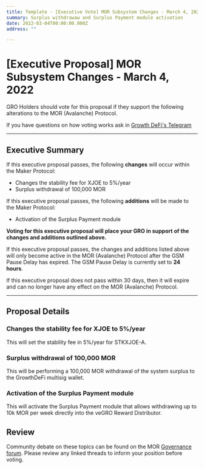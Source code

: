 ```yaml
---
title: Template - [Executive Vote] MOR Subsystem Changes - March 4, 2022
summary: Surplus withdrawaw and Surplus Payment module activation
date: 2022-03-04T00:00:00.000Z
address: ""

---
```

# [Executive Proposal] MOR Subsystem Changes - March 4, 2022

GRO Holders should vote for this proposal if they support the following alterations to the MOR (Avalanche) Protocol.

If you have questions on how voting works ask in [Growth DeFi's Telegram](https://t.me/growthdefi)

---

## Executive Summary

If this executive proposal passes, the following **changes** will occur within the Maker Protocol:
- Changes the stability fee for XJOE to 5%/year
- Surplus withdrawal of 100,000 MOR

If this executive proposal passes, the following **additions** will be made to the Maker Protocol:
- Activation of the Surplus Payment module

**Voting for this executive proposal will place your GRO in support of the changes and additions outlined above.**

If this executive proposal passes, the changes and additions listed above will only become active in the MOR (Avalanche) Protocol after the GSM Pause Delay has expired. The GSM Pause Delay is currently set to **24 hours**.

If this executive proposal does not pass within 30 days, then it will expire and can no longer have any effect on the MOR (Avalanche) Protocol.

---

## Proposal Details

### Changes the stability fee for XJOE to 5%/year

This will set the stability fee in 5%/year for STKXJOE-A.

### Surplus withdrawal of 100,000 MOR

This will be performing a 100,000 MOR withdrawal of the system surplus to the GrowthDeFi multisig wallet.

### Activation of the Surplus Payment module

This will activate the Surplus Payment module that allows withdrawing up to 10k MOR per week directly into the veGRO Reward Distributor.

## Review

Community debate on these topics can be found on the MOR [Governance forum](https://forum.growthdefi.com/). Please review any linked threads to inform your position before voting.

